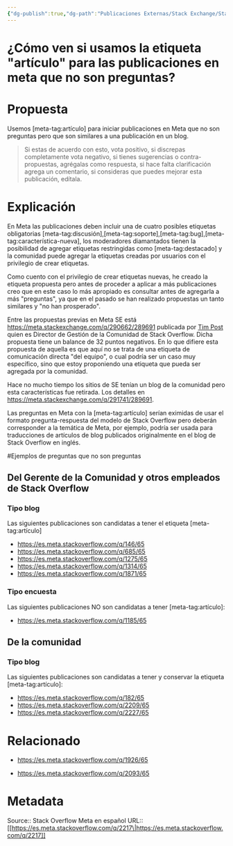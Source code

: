 ```yaml
---
{"dg-publish":true,"dg-path":"Publicaciones Externas/Stack Exchange/Stack Overflow en español/Stack Overflow en español Meta/es.meta.stackoverflow.com-2217.md","permalink":"/publicaciones-externas/stack-exchange/stack-overflow-en-espanol/stack-overflow-en-espanol-meta/es-meta-stackoverflow-com-2217/","title":"¿Cómo ven si usamos la etiqueta \"artículo\" para las publicaciones en meta que no son preguntas?","hide":true,"noteIcon":"default","created":"2024-04-03T12:49:10.729-06:00","updated":"2024-04-05T16:44:01.375-06:00"}
---
```


# ¿Cómo ven si usamos la etiqueta "artículo" para las publicaciones en meta que no son preguntas?

# Propuesta

Usemos [meta-tag:artículo] para iniciar publicaciones en Meta que no son preguntas pero que son similares a una publicación en un blog.

> Si estas de acuerdo con esto, vota positivo, si discrepas completamente vota negativo, si tienes sugerencias o contra-propuestas, agrégalas como respuesta, si hace falta clarificación agrega un comentario, si consideras que puedes mejorar esta publicación, edítala.

# Explicación

En Meta las publicaciones deben incluir una de cuatro posibles etiquetas obligatorias [meta-tag:discusión],[meta-tag:soporte],[meta-tag:bug],[meta-tag:característica-nueva], los moderadores diamantados tienen la posibilidad de agregar etiquetas restringidas como [meta-tag:destacado] y la comunidad puede agregar la etiquetas creadas por usuarios con el privilegio de crear etiquetas.

Como cuento con el privilegio de crear etiquetas nuevas, he creado la etiqueta propuesta pero antes de proceder a aplicar a más publicaciones creo que en este caso lo más apropiado es consultar antes de agregarla a más "preguntas", ya que en el pasado se han realizado propuestas un tanto similares y "no han prosperado". 

Entre las propuestas previas en Meta SE está https://meta.stackexchange.com/q/290662/289691 publicada por [Tim Post][1] quien es Director de Gestión de la Comunidad de Stack Overflow. Dicha propuesta tiene un balance de 32 puntos negativos. En lo que difiere esta propuesta de aquella es que aquí no se trata de una etiqueta de comunicación directa "del equipo", o cual podría ser un caso muy específico, sino que estoy proponiendo una etiqueta que pueda ser agregada por la comunidad.

Hace no mucho tiempo los sitios de SE tenían un blog de la comunidad pero esta características fue retirada. Los detalles en https://meta.stackexchange.com/q/291741/289691.

Las preguntas en Meta con la [meta-tag:artículo] serían eximidas de usar el formato pregunta-respuesta del modelo de Stack Overflow pero deberán corresponder a la temática de Meta, por ejemplo, podría ser usada para traducciones de artículos de blog publicados originalmente en el blog de Stack Overflow en inglés.

#Ejemplos de preguntas que no son preguntas

## Del Gerente de la Comunidad y otros empleados de Stack Overflow

### Tipo blog

Las siguientes publicaciones son candidatas a tener el etiqueta [meta-tag:artículo]

- https://es.meta.stackoverflow.com/q/146/65
- https://es.meta.stackoverflow.com/q/685/65
- https://es.meta.stackoverflow.com/q/1275/65
- https://es.meta.stackoverflow.com/q/1314/65
- https://es.meta.stackoverflow.com/q/1871/65

### Tipo encuesta
Las siguientes publicaciones NO son candidatas a tener [meta-tag:artículo]:

- https://es.meta.stackoverflow.com/q/1185/65

## De la comunidad

### Tipo blog

Las siguientes publicaciones son candidatas a tener y conservar la etiqueta [meta-tag:artículo]:

- https://es.meta.stackoverflow.com/q/182/65
- https://es.meta.stackoverflow.com/q/2209/65
- https://es.meta.stackoverflow.com/q/2227/65

# Relacionado

- https://es.meta.stackoverflow.com/q/1926/65
- https://es.meta.stackoverflow.com/q/2093/65


  [1]: https://meta.stackexchange.com/users/50049/tim-post

# Metadata
Source:: Stack Overflow Meta en español
URL:: [[https://es.meta.stackoverflow.com/q/2217\|https://es.meta.stackoverflow.com/q/2217]]

